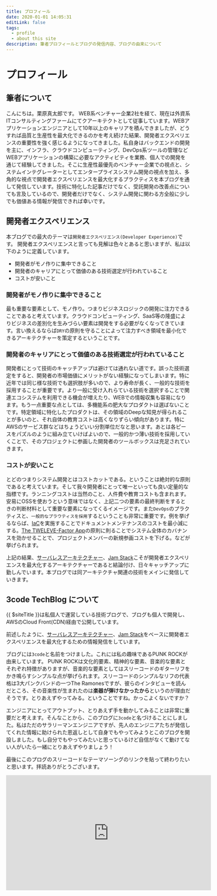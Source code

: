 ```yaml
---
title: プロフィール
date: 2020-01-01 14:05:31
editLink: false
tags:
  - profile
  - about this site
description: 筆者プロフィールとブログの発信内容、ブログの由来について
---
```


# プロフィール
## 筆者について
こんにちは。栗原真太郎です。
WEB系ベンチャー企業2社を経て、現在は外資系ITコンサルティングファームにてクアーキテクトとして従事しています。WEBアプリケーションエンジニアとして10年以上のキャリアを積んできましたが、どうすれば品質と生産性を最大化できるのかを考え続けた結果、開発者エクスペリエンスの重要性を強く感じるようになってきました。私自身はバックエンドの開発を主に、インフラ、クラウドコンピューティング、DevOps系ツールの管理などWEBアプリケーションの構築に必要なアクティビティを業務、個人での開発を通じて経験してきました。そこに生産性最優先のベンチャー企業での視点と、システムインテグレーターとしてエンタープライスシステム開発の視点を加え、多角的な視点で開発者エクスペリエンスを最大化するプラクティスを本ブログを通して発信しています。技術に特化した記事だけでなく、受託開発の改善点についても言及しているので、開発者だけでなく、システム開発に関わる方全般に少しでも価値ある情報が発信できれば幸いです。

## 開発者エクスペリエンス
本ブログでの最大のテーマは`開発者エクスペリエンス(Developer Experience)`です。
開発者エクスペリエンスと言っても見解は色々とあると思いますが、私は以下のように定義しています。

* 開発者がモノ作りに集中できること
* 開発者のキャリアにとって価値のある技術選定が行われていること
* コストが安いこと

### 開発者がモノ作りに集中できること
最も重要な要素として、モノ作り。つまりビジネスロジックの開発に注力できることであると考えています。クラウドコンピューティング、SaaS等の隆盛によりビジネスの差別化を生みづらい要素は開発をする必要がなくなってきています。言い換えるならば`DRY`の原則を守ることによって注力すべき領域を最小化できるアーキテクチャーを策定するということです。

### 開発者のキャリアにとって価値のある技術選定が行われていること
開発者にとって技術のキャッチアップは避けては通れない道です。誤った技術選定をすると、開発者の市場価値にメリットがない経験になってしまいます。特に近年では同じ様な技術でも選択肢が多いので、より寿命が長く、一般的な技術を採用することが重要です。より一般に受け入れらている技術を選択することで関連エコシステムを利用できる機会が増えたり、WEBでの情報収集も容易になります。もう一点重要な点としては、多機能系の肥大なプロダクトは選ばないことです。特定領域に特化したプロダクトは、その領域のDeepな知見が得られることが多いのと、それ自体の教育コストは高くなりずらい傾向があります。特にAWSのサービス群などはちょうどいい分割単位だなと思います。あとは各ピースをパズルのように組み立ていけばよいので、一般的かつ薄い技術を採用していくことで、そのプロジェクトに参画した開発者のツールボックスは充足されていきます。

### コストが安いこと
とどのつまりシステム開発とはコストカットである。ということは絶対的な原則であると考えています。そして我々開発者にとって唯一といっても良い定量的な指標です。ランニングコストは当然のこと、人件費や教育コストも含まれます。安易にOSSを使おうという意味ではなく、上記二つの要素の最終判断をするときの判断材料として重要な要素になってくるイメージです。また`DevOps`のプラクティスと、`一般的なプラウティスを採用`するということも非常に重要です。例を挙げるならば、[IaC](https://ja.wikipedia.org/wiki/Infrastructure_as_Code)を実施することでドキュメントメンテナンスのコストを最小減にする。[The TWELEVE-Factor App](https://12factor.net/)の原則に則ることでシステム全体のカバナンスを効かせることで、プロジェクトメンバーの新規参画コストを下げる。などが挙げられます。

上記の結果、[サーバレスアーキテクチャー](https://en.wikipedia.org/wiki/Serverless_computing)、[Jam Stack](https://jamstack.org/)こそが開発者エクスペリエンスを最大化するアーキテクチャーであると結論付け、日々キャッチアップに勤しんでいます。本ブログでは同アーキテクチャ関連の技術をメインに発信していきます。

## 3code TechBlog について
{{ $siteTitle }}は私個人で運営している技術ブログで、ブログも個人で開発し、AWSのCloud Front(CDN)経由で公開しています。

前述したように、[サーバレスアーキテクチャー](https://en.wikipedia.org/wiki/Serverless_computing)、[Jam Stack](https://jamstack.org/)をベースに開発者エクスペリエンスを最大化するための情報発信をしています。


ブログには`3code`と名前をつけました。これには私の趣味であるPUNK ROCKが由来しています。
PUNK ROCKは文化的要素、精神的な要素、音楽的な要素とそれぞれ特徴がありますが、音楽的な要素としてはスリーコードのギターリフをかき鳴らすシンプルな点が挙げられます。スリーコードのシンプルなリフの代表格は3大パンクバンドの一つThe Ramonesですが、彼らのインタビューを読んだところ、その音楽性が生まれたのは**楽器が弾けなかったから**というのが理由だそうです。とりあえずやってみる。ということですね。かっこよくないですか？

エンジニアにとってアウトプット、とりあえず手を動かしてみることは非常に重要だと考えます。そんなことから、このブログに`3code`と名づけることにしました。私はただのサラリーマンエンジニアですが、先人のエンジニアたちが発信してくれた情報に助けられた恩返しとして自身でもやってみようとこのブログを開設しました。もし自分でもやってみたいと思っているけど自信がなくて動けてない人がいたら一緒にとりあえずやりましょう！

最後にこのプログのスリーコードなテーマソーングのリンクを貼って終わりたいと思います。拝読ありがとうございます。

<iframe width="560" height="315" src="https://www.youtube.com/embed/TYh1lRR1m6Y" frameborder="0" allow="accelerometer; autoplay; encrypted-media; gyroscope; picture-in-picture" allowfullscreen></iframe>


